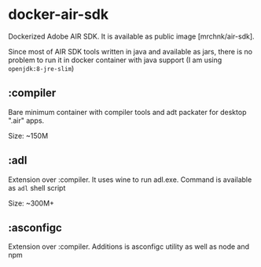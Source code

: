 docker-air-sdk
==============

Dockerized Adobe AIR SDK. It is available as public image [mrchnk/air-sdk].

Since most of AIR SDK tools written in java and available as jars, there is no
problem to run it in docker container with java support
(I am using `openjdk:8-jre-slim`)

:compiler
---------

Bare minimum container with compiler tools and adt packater for desktop ".air"
apps.

Size: ~150M

:adl
----

Extension over :compiler. It uses wine to run adl.exe. Command is available as `adl`
shell script

Size: ~300M+

:asconfigc
----------

Extension over :compiler. Additions is asconfigc utility as well as node and npm
